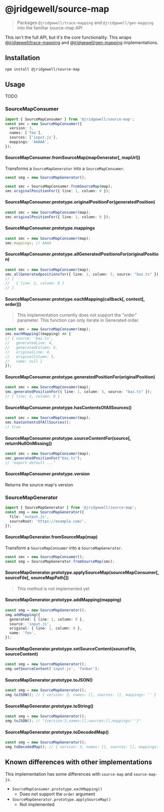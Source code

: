 # @jridgewell/source-map

> Packages `@jridgewell/trace-mapping` and `@jridgewell/gen-mapping` into the familiar source-map API

This isn't the full API, but it's the core functionality. This wraps
[@jridgewell/trace-mapping][trace-mapping] and [@jridgewell/gen-mapping][gen-mapping]
implementations.

## Installation

```sh
npm install @jridgewell/source-map
```

## Usage

TODO

### SourceMapConsumer

```typescript
import { SourceMapConsumer } from '@jridgewell/source-map';
const smc = new SourceMapConsumer({
  version: 3,
  names: ['foo'],
  sources: ['input.js'],
  mappings: 'AAAAA',
});
```

#### SourceMapConsumer.fromSourceMap(mapGenerator[, mapUrl])

Transforms a `SourceMapGenerator` into a `SourceMapConsumer`.

```typescript
const smg = new SourceMapGenerator();

const smc = SourceMapConsumer.fromSourceMap(map);
smc.originalPositionFor({ line: 1, column: 0 });
```

#### SourceMapConsumer.prototype.originalPositionFor(generatedPosition)

```typescript
const smc = new SourceMapConsumer(map);
smc.originalPositionFor({ line: 1, column: 0 });
```

#### SourceMapConsumer.prototype.mappings

```typescript
const smc = new SourceMapConsumer(map);
smc.mappings; // AAAA
```

#### SourceMapConsumer.prototype.allGeneratedPositionsFor(originalPosition)

```typescript
const smc = new SourceMapConsumer(map);
smc.allGeneratedpositionsfor({ line: 1, column: 5, source: "baz.ts" });
// [
//   { line: 2, column: 8 }
// ]
```

#### SourceMapConsumer.prototype.eachMapping(callback[, context[, order]])

> This implementation currently does not support the "order" parameter.
> This function can only iterate in Generated order.

```typescript
const smc = new SourceMapConsumer(map);
smc.eachMapping((mapping) => {
// { source: 'baz.ts',
//   generatedLine: 4,
//   generatedColumn: 5,
//   originalLine: 4,
//   originalColumn: 5,
//   name: null }
});
```

#### SourceMapConsumer.prototype.generatedPositionFor(originalPosition)

```typescript
const smc = new SourceMapConsumer(map);
smc.generatedPositionFor({ line: 1, column: 5, source: "baz.ts" });
// { line: 2, column: 8 }
```

#### SourceMapConsumer.prototype.hasContentsOfAllSources()

```typescript
const smc = new SourceMapConsumer(map);
smc.hasContentsOfAllSources();
// true
```

#### SourceMapConsumer.prototype.sourceContentFor(source[, returnNullOnMissing])

```typescript
const smc = new SourceMapConsumer(map);
smc.generatedPositionFor("baz.ts");
// "export default ..."
```

#### SourceMapConsumer.prototype.version

Returns the source map's version

### SourceMapGenerator

```typescript
import { SourceMapGenerator } from '@jridgewell/source-map';
const smg = new SourceMapGenerator({
  file: 'output.js',
  sourceRoot: 'https://example.com/',
});
```

#### SourceMapGenerator.fromSourceMap(map)

Transform a `SourceMapConsumer` into a `SourceMapGenerator`.

```typescript
const smc = new SourceMapConsumer();
const smg = SourceMapGenerator.fromSourceMap(smc);
```

#### SourceMapGenerator.prototype.applySourceMap(sourceMapConsumer[, sourceFile[, sourceMapPath]])

> This method is not implemented yet

#### SourceMapGenerator.prototype.addMapping(mapping)

```typescript
const smg = new SourceMapGenerator();
smg.addMapping({
  generated: { line: 1, column: 0 },
  source: 'input.js',
  original: { line: 1, column: 0 },
  name: 'foo',
});
```

#### SourceMapGenerator.prototype.setSourceContent(sourceFile, sourceContent)

```typescript
const smg = new SourceMapGenerator();
smg.setSourceContent('input.js', 'foobar');
```

#### SourceMapGenerator.prototype.toJSON()

```typescript
const smg = new SourceMapGenerator();
smg.toJSON(); // { version: 3, names: [], sources: [], mappings: '' }
```

#### SourceMapGenerator.prototype.toString()

```typescript
const smg = new SourceMapGenerator();
smg.toJSON(); // "{version:3,names:[],sources:[],mappings:''}"
```

#### SourceMapGenerator.prototype.toDecodedMap()

```typescript
const smg = new SourceMapGenerator();
smg.toDecodedMap(); // { version: 3, names: [], sources: [], mappings: [] }
```

## Known differences with other implementations

This implementation has some differences with `source-map` and `source-map-js`.

- `SourceMapConsumer.prototype.eachMapping()`
  - Does not support the `order` argument
- `SourceMapGenerator.prototype.applySourceMap()`
  - Not implemented

[trace-mapping]: https://github.com/jridgewell/trace-mapping/
[gen-mapping]: https://github.com/jridgewell/gen-mapping/
